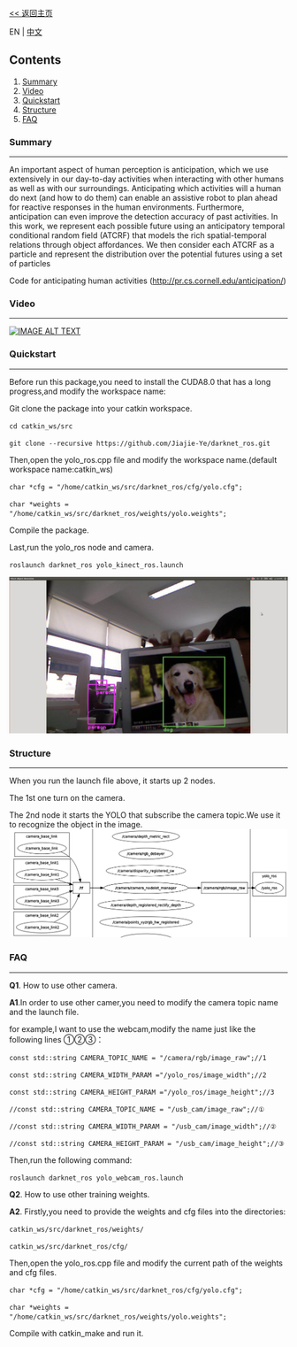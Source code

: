 
<a name="Top"></a>
[\<< 返回主页](http://www.github.com/birlrobotics/birl_baxter/wiki/mainpage_cn)

EN | [中文](https://github.com/birlrobotics/birl_baxter/wiki/yolo_for_ros_cn)

## Contents
1.  [Summary](#Summary)
2.  [Video](#Video)
3.  [Quickstart](#Quickstart)
4.  [Structure](#Structure)
5.  [FAQ](#FAQ)



<a name="user-content-Summary"></a>
### [<span class="octicon octicon-link"></span>](#summary)Summary
***
An important aspect of human perception is anticipation, which we use extensively in our day-to-day activities when interacting with other humans as well as with our surroundings. Anticipating which activities will a human do next (and how to do them) can enable an assistive robot to plan ahead for reactive responses in the human environments. Furthermore, anticipation can even improve the detection accuracy of past activities. In this work, we represent each possible future using an anticipatory temporal conditional random field (ATCRF) that models the rich spatial-temporal relations through object affordances. We then consider each ATCRF as a particle and represent the distribution over the potential futures using a set of particles

Code for anticipating human activities (http://pr.cs.cornell.edu/anticipation/)

<a name="user-content-Video"></a>
### [<span class="octicon octicon-link"></span>](#video)Video

* * *
<a href="http://v.youku.com/v_show/id_XMzM4MzA5ODAyNA==.html?spm=a2hzp.8244740.0.0"></a>

[![IMAGE ALT TEXT](http://static.youku.com/index/img/header/yklogo_h.png)](http://v.youku.com/v_show/id_XMzM4MzA5ODAyNA==.html?spm=a2hzp.8244740.0.0 "CMU openpose")

<a name="user-content-Quickstart"></a>

### [<span class="octicon octicon-link"></span>](#quickstart)Quickstart

* * *
Before run this package,you need to install the CUDA8.0 that has a long progress,and modify the workspace name:

Git clone the package into your catkin workspace.

`cd catkin_ws/src`

`git clone --recursive https://github.com/Jiajie-Ye/darknet_ros.git`

Then,open the yolo_ros.cpp file and modify the workspace name.(default workspace name:catkin_ws)

`char *cfg = "/home/catkin_ws/src/darknet_ros/cfg/yolo.cfg";`

`char *weights = "/home/catkin_ws/src/darknet_ros/weights/yolo.weights";`

Compile the package.

Last,run the yolo_ros node and camera.

`roslaunch darknet_ros yolo_kinect_ros.launch`

![image](https://github.com/Jiajie-Ye/YOLO_for_ROS/blob/master/1298236437.jpg)


<a name="user-content-Structure"></a>

### [<span class="octicon octicon-link"></span>](#structure)Structure

* * *
When you run the launch file above, it starts up 2 nodes.

The 1st one turn on the camera.

The 2nd node it starts the YOLO that subscribe the camera topic.We use it to recognize the object in the image.
![image](https://github.com/Jiajie-Ye/YOLO_for_ROS/blob/master/yolo%20node%20and%20topic%20from%202018-01-25%2022:29:17.png)

<a name="user-content-FAQ"></a>

### [<span class="octicon octicon-link"></span>](#faq)FAQ

* * *


**Q1**. How to use other camera.

**A1**.In order to use other camer,you need to modify the camera topic name and the launch file.

for example,I want to use the webcam,modify the name just like the following lines ①②③：

`const std::string CAMERA_TOPIC_NAME = "/camera/rgb/image_raw";//1`

`const std::string CAMERA_WIDTH_PARAM ="/yolo_ros/image_width";//2`

`const std::string CAMERA_HEIGHT_PARAM ="/yolo_ros/image_height";//3`

`//const std::string CAMERA_TOPIC_NAME = "/usb_cam/image_raw";//①`

`//const std::string CAMERA_WIDTH_PARAM = "/usb_cam/image_width";//②`

`//const std::string CAMERA_HEIGHT_PARAM = "/usb_cam/image_height";//③`

Then,run the following command:

`roslaunch darknet_ros yolo_webcam_ros.launch`
 


**Q2**. How to use other training weights.

**A2**. Firstly,you need to provide the weights and cfg files into the directories:

`catkin_ws/src/darknet_ros/weights/`

`catkin_ws/src/darknet_ros/cfg/`

Then,open the yolo_ros.cpp file and modify the current path of the weights and cfg files.

`char *cfg = "/home/catkin_ws/src/darknet_ros/cfg/yolo.cfg";`

`char *weights = "/home/catkin_ws/src/darknet_ros/weights/yolo.weights";`

Compile with catkin_make and run it.
<!--stackedit_data:
eyJoaXN0b3J5IjpbMTU2NDMxMTE1M119
-->